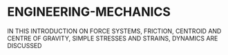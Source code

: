 # ENGINEERING-MECHANICS
IN THIS INTRODUCTION ON FORCE SYSTEMS, FRICTION, CENTROID AND CENTRE OF GRAVITY, SIMPLE STRESSES AND STRAINS, DYNAMICS ARE DISCUSSED
